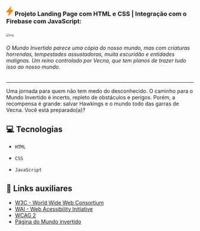 ### [![DevSuperior logo](https://raw.githubusercontent.com/devsuperior/bds-assets/main/ds/devsuperior-logo-small.png)](https://raw.githubusercontent.com/devsuperior/bds-assets/main/ds/devsuperior-logo-small.png)  Projeto Landing Page com HTML e CSS | Integração com o Firebase com JavaScript:

​                                                                <img src="https://media.tenor.com/o5-5sYmgcm0AAAAC/stranger-things.gif" alt="img" style="zoom: 50%;" />    


###### O Mundo Invertido parece uma cópia do nosso mundo, mas com criaturas horrendas, tempestades assustadoras, muita escuridão e entidades malignas. Um reino controlado por Vecna, que tem planos de trazer tudo isso ao nosso mundo.

-------
Uma jornada para quem não tem medo do desconhecido. O caminho para o Mundo Invertido é incerto, repleto de obstáculos e perigos. Porém, a recompensa é grande: salvar Hawkings e o mundo todo das garras de Vecna. Você está preparado(a)? 

## 💻 Tecnologias
- `HTML`

- `CSS`

- `JavaScript`


## 🔗 Links auxiliares

- [W3C - World Wide Web Consortium](http://w3c.org)
- [WAI - Web Acessibility Initiative](https://www.w3.org/WAI/)
- [WCAG 2](https://www.w3.org/WAI/WCAG21/quickref/) 
- [Página do Mundo invertido](https://abreu-marcelo.github.io/PONG-JS/)




